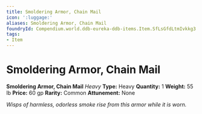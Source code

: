```yaml
---
title: Smoldering Armor, Chain Mail
icon: ':luggage:'
aliases: Smoldering Armor, Chain Mail
foundryId: Compendium.world.ddb-eureka-ddb-items.Item.SfLsGfdLtmIvkkg3
tags:
- Item
---
```


# Smoldering Armor, Chain Mail

**Smoldering Armor, Chain Mail**
_Heavy_
**Type:** Heavy
**Quantity:** 1
**Weight:** 55 lb
**Price:** 60 gp
**Rarity:** Common
**Attunement:** None

*Wisps of harmless, odorless smoke rise from this armor while it is worn.*